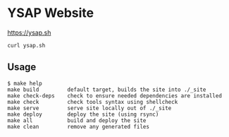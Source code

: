 YSAP Website
============

https://ysap.sh

```
curl ysap.sh
```

Usage
-----

```
$ make help
make build         default target, builds the site into ./_site
make check-deps    check to ensure needed dependencies are installed
make check         check tools syntax using shellcheck
make serve         serve site locally out of ./_site
make deploy        deploy the site (using rsync)
make all           build and deploy the site
make clean         remove any generated files
```
